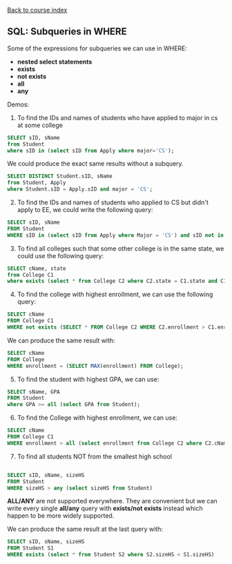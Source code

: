 [Back to course index](../index.md)

## SQL: Subqueries in WHERE

Some of the expressions for subqueries we can use in WHERE:

- **nested select statements**
- **exists**
- **not exists**
- **all**
- **any**

Demos:

1. To find the IDs and names of students who have applied to major in cs at some college

```SQL
SELECT sID, sName
from Student
where sID in (select sID from Apply where major='CS');
```

We could produce the exact same results without a subquery.

```SQL
SELECT DISTINCT Student.sID, sName
from Student, Apply
where Student.sID = Apply.sID and major = 'CS';
```

2. To find the IDs and names of students who applied to CS but didn't apply to EE, we could write the following query:

```SQL
SELECT sID, sName
FROM Student
WHERE sID in (select sID from Apply where Major = 'CS') and sID not in (select sID from Apply where major = 'EE')
```

3. To find all colleges such that some other college is in the same state, we could use the following query:

```SQL
SELECT cName, state
from College C1
where exists (select * from College C2 where C2.state = C1.state and C1.cName <> C2.cName);
```

4. To find the college with highest enrollment, we can use the following query:

```SQL
SELECT cName
FROM College C1
WHERE not exists (SELECT * FROM College C2 WHERE C2.enrollment > C1.enrollment);
```

We can produce the same result with:

```SQL
SELECT cName
FROM College
WHERE enrollment = (SELECT MAX(enrollment) FROM College);
```

5. To find the student with highest GPA, we can use:

```SQL
SELECT sName, GPA
FROM Student
where GPA >= all (select GPA from Student);
```

6. To find the College with highest enrollment, we can use:

```SQL
SELECT cName
FROM College C1
WHERE enrollment > all (select enrollment from College C2 where C2.cName <> C1.cName)
```

7. To find all students NOT from the smallest high school

```SQL

SELECT sID, sName, sizeHS
FROM Student
WHERE sizeHS > any (select sizeHS from Student)
```

**ALL/ANY** are not supported everywhere. They are convenient but we can write every single **all/any** query with **exists/not exists** instead which happen to be more widely supported.

We can produce the same result at the last query with:

```SQL
SELECT sID, sName, sizeHS
FROM Student S1
WHERE exists (select * from Student S2 where S2.sizeHS < S1.sizeHS)
```
